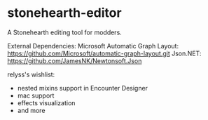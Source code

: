 # stonehearth-editor
A Stonehearth editing tool for modders.

External Dependencies:
Microsoft Automatic Graph Layout: https://github.com/Microsoft/automatic-graph-layout.git
Json.NET: https://github.com/JamesNK/Newtonsoft.Json

relyss's wishlist:
* nested mixins support in Encounter Designer
* mac support
* effects visualization
* and more